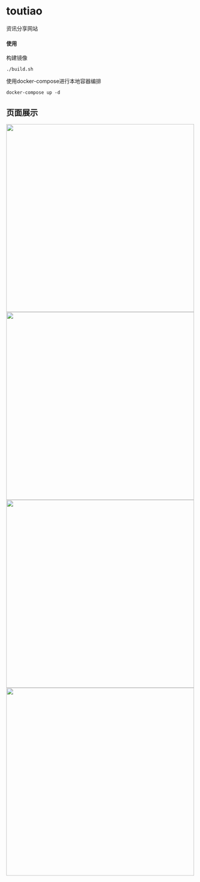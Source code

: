 # toutiao
  资讯分享网站

#### 使用

构建镜像
~~~
./build.sh
~~~

使用docker-compose进行本地容器编排
~~~
docker-compose up -d
~~~


页面展示
------


<image src="https://github.com/wangqifan/toutiao/blob/master/home.PNG" width=500>
  <image src="https://github.com/wangqifan/toutiao/blob/master/detial.PNG" width=500>
    <image src="https://github.com/wangqifan/toutiao/blob/master/messagelist.PNG" width=500>
      <image src="https://github.com/wangqifan/toutiao/blob/master/messagedetail.PNG" width=500>
